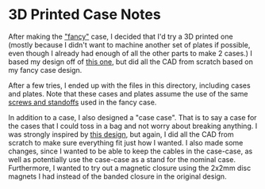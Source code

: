 # 3D Printed Case Notes

After making the ["fancy"](../fancy_case/) case, I decided that I'd try a 3D printed one (mostly because I didn't want to machine another set of plates if possible, even though I already had enough of all the other parts to make 2 cases.) I based my design off of [this one](https://www.thingiverse.com/thing:3652379), but did all the CAD from scratch based on my fancy case design.

After a few tries, I ended up with the files in this directory, including cases and plates.  Note that these cases and plates assume the use of the same [screws and standoffs](../fancy_case#parts-list) used in the fancy case.

In addition to a case, I also designed a "case case". That is to say a case for the cases that I could toss in a bag and not worry about breaking anything.  I was strongly inspired by [this design](https://www.thingiverse.com/thing:4229965), but again, I did all the CAD from scratch to make sure everything fit just how I wanted.  I also made some changes, since I wanted to be able to keep the cables in the case-case, as well as potentially use the case-case as a stand for the nominal case.  Furthermore, I wanted to try out a magnetic closure using the 2x2mm disc magnets I had instead of the banded closure in the original design.